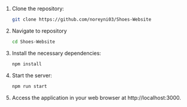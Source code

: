 1. Clone the repository:
   ```bash
   git clone https://github.com/noreyni03/Shoes-Website
2. Navigate to repository
   ```bash
   cd Shoes-Website
3. Install the necessary dependencies:
   ```bash
   npm install
4. Start the server:
   ```bash
   npm run start
5. Access the application in your web browser at http://localhost:3000.
